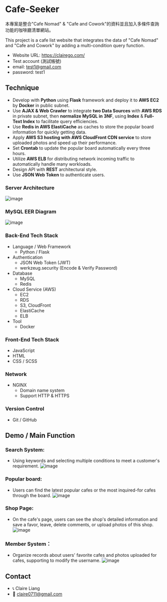 # Cafe-Seeker

本專案是整合"Cafe Nomad" & "Cafe and Cowork"的資料並且加入多條件查詢功能的咖啡廳清單網站。

This project is a cafe list website that integrates the data of "Cafe Nomad" and "Cafe and Cowork"
by adding a multi-condition query function.

- Website URL: https://clairego.com/
-  Test account (測試帳號)
  - email: test1@gmail.com
  - password: test1

##  Technique
- Develop with **Python** using **Flask** framework and deploy it to **AWS EC2** by **Docker** in public subnet.
- Use **AJAX & Web Crawler** to integrate **two Data Sources**  with **AWS RDS** in private subnet, then **normalize MySQL in 3NF**, using **Index** & **Full-Text Index** to facilitate query efficiencies.
- Use **Redis in AWS ElastiCache** as caches to store the popular board information for quickly getting data.
- Apply **AWS S3 hosting with AWS CloudFront CDN service**  to store uploaded photos and  speed up their performance. 
- Set **Crontab**  to update the popular board automatically every three hours.
- Utilize **AWS ELB** for distributing network incoming traffic to automatically handle many workloads. 
- Design API with **REST** architectural style.
- Use **JSON Web Token** to authenticate users.

### Server Architecture
![image](https://user-images.githubusercontent.com/93002296/175466168-6ff6c88c-d589-4fc8-9c9a-4b766091f9d1.png)
### MySQL EER Diagram
![image](https://user-images.githubusercontent.com/93002296/178151667-41c11d27-0cce-4585-a482-408666560cb8.png)
### Back-End Tech Stack
- Language / Web Framework 
  - Python / Flask
- Authentication
  - JSON Web Token (JWT)
  - werkzeug.security (Encode & Verify Password)
- Database
    - MySQL
    - Redis
- Cloud Service (AWS)
    - EC2
    - RDS
    - S3, CloudFront
    - ElastiCache
    - ELB
- Tool
    - Docker

### Front-End Tech Stack
- JavaScript 
- HTML
- CSS / SCSS

### Network 
- NGINX 
  - Domain name system
  - Support HTTP & HTTPS

### Version Control
- Git / GitHub

## Demo / Main Function
### Search System:
- Using keywords and selecting multiple conditions to meet a customer's requirement.
![image](https://github.com/claire0613/gif/blob/main/city_list.gif)

### Popular board:
- Users can find the latest popular cafes or the most inquired-for cafes through the board.
![image](https://github.com/claire0613/gif/blob/main/rank.gif)  

### Shop Page:
- On the cafe's page, users can see the shop's detailed information and save a favor, 
  leave, delete comments, or upload photos of this shop.
![image](https://github.com/claire0613/gif/blob/main/shop.gif)

### Member System：
- Organize records about users' favorite cafes and photos uploaded for cafes, supporting to modify the username.
![image](https://github.com/claire0613/gif/blob/main/member.gif)

## Contact
- 📞 Claire Liang
- 📧 claire0711@gmail.com




